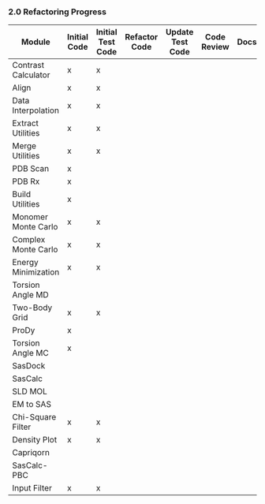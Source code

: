 
### 2.0 Refactoring Progress



| Module              | Initial Code | Initial Test Code | Refactor Code | Update Test Code | Code Review | Docs | Sassie-web Alpha | Sassie-web Beta | Sassie-web |
|---------------------|--------------|-------------------|---------------|------------------|-------------|------|------------------|-----------------|------------|
| Contrast Calculator |      x       |         x
| Align               |      x       |         x 
| Data Interpolation  |      x       |         x 
| Extract Utilities   |      x       |         x
| Merge Utilities     |      x       |         x
| PDB Scan            |      x       |   
| PDB Rx              |      x       |    
| Build Utilities     |      x       |     
| Monomer Monte Carlo |      x       |         x
| Complex Monte Carlo |      x       |         x
| Energy Minimization |      x       |         x
| Torsion Angle MD    |              |     
| Two-Body Grid       |      x       |         x
| ProDy               |      x       |   
| Torsion Angle MC    |      x       |        
| SasDock             |              |      
| SasCalc             |              |  
| SLD MOL             |              |   
| EM to SAS           |              |        
| Chi-Square Filter   |      x       |         x
| Density Plot        |      x       |         x
| Capriqorn           |              |      
| SasCalc-PBC         |              |  
| Input Filter        |      x       |         x 


